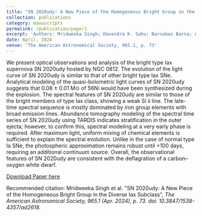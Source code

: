 ```yaml
---
title: "SN 2020udy: A New Piece of the Homogeneous Bright Group in the Diverse Iax Subclass"
collection: publications
category: manuscripts
permalink: /publication/paper1
excerpt: 'Authors: Mridweeka Singh; Devendra K. Sahu; Barnabas Barna; Anjasha Gangopadhyay; Raya Dastidar; Rishabh Singh Teja; Kuntal Misra; D. Andrew Howell; Xiaofeng Wang; Jun Mo; Shengyu Yan; Daichi Hiramatsu; Craig Pellegrino; G. C. Anupama; Arti Joshi; K. Azalee Bostroem; Jamison Burke; Curtis McCully; Rama Subramanian V; Gaici Li; Gaobo Xi; Xin Li; Zhitong Li; Shubham Srivastav; Hyobin Im; Anirban Dutta'
date: April, 2024
venue: 'The American Astronomical Society, 965.1, p. 73'
---
```


We present optical observations and analysis of the bright type Iax supernova SN 2020udy hosted by NGC 0812. The evolution of the light curve of SN 2020udy is similar to that of other bright type Iax SNe. Analytical modeling of the quasi-bolometric light curves of SN 2020udy suggests that 0.08 ± 0.01 M⊙ of 56Ni would have been synthesized during the explosion. The spectral features of SN 2020udy are similar to those of the bright members of type Iax class, showing a weak Si ii line. The late-time spectral sequence is mostly dominated by iron group elements with broad emission lines. Abundance tomography modeling of the spectral time series of SN 2020udy using TARDIS indicates stratification in the outer ejecta; however, to confirm this, spectral modeling at a very early phase is required. After maximum light, uniform mixing of chemical elements is sufficient to explain the spectral evolution. Unlike in the case of normal type Ia SNe, the photospheric approximation remains robust until +100 days, requiring an additional continuum source. Overall, the observational features of SN 2020udy are consistent with the deflagration of a carbon–oxygen white dwarf.

[Download Paper here](https://iopscience.iop.org/article/10.3847/1538-4357/ad2618)

Recommended citation: Mridweeka Singh et al. "SN 2020udy: A New Piece of the Homogeneous Bright Group in the Diverse Iax Subclass", <i>The American Astronomical Society<i>, 965.1 (Apr. 2024), p. 73. doi: 10.3847/1538-4357/ad2618.
